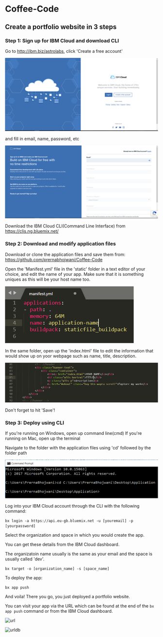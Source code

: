 # Coffee-Code

## Create a portfolio website in 3 steps

### Step 1: Sign up for IBM Cloud and download CLI

Go to http://ibm.biz/astrolabs, click 'Create a free account' 

![1](images/1.PNG)

and fill in email, name, password, etc

![2](images/2.PNG)

Download the IBM Cloud CLI(Command Line Interface) from https://clis.ng.bluemix.net/


### Step 2: Download and modify application files

Download or clone the application files and save them from: https://github.com/prernabhojwani/Coffee-Code

Open the 'Manifest.yml' file in the 'static' folder in a text editor of your choice, and edit the name of your app.
Make sure that it is something uniques as this will be your host name too.

![appname](images/appname.PNG)

In the same folder, open up the 'index.html' file to edit the information that would show up on yoor webpage such as name, title, description.

![change](images/change.PNG)

Don't forget to hit 'Save'!

### Step 3: Deploy using CLI

If you're running on Windows, open up command line(cmd)
If you're running on Mac, open up the terminal

Navigate to the folder with the application files using 'cd' followed by the folder path 

![cd](images/cd.PNG)

Log into your IBM Cloud account through the CLI with the following command: 

``` bx login -a https://api.eu-gb.bluemix.net -u [youremail] -p [yourpassword] ```

Select the organization and space in which you would create the app.

You can get these details from the IBM Cloud dashboard.

The organizatoin name usually is the same as your email and the space is usually called 'dev'. 

``` bx target -o [organization_name] -s [space_name] ```

To deploy the app:

```bx app push``` 


And voila! There you go, you just deployed a portfolio website. 

You can visit your app via the URL which can be found at the end of the ```bx app push``` command or from the IBM Cloud dashboard.

![url](images/url.PNG)

![urldb](images/urldb.PNG)





